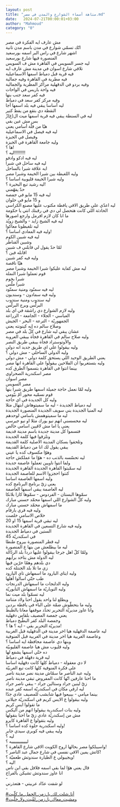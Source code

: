 ```yaml
---
layout: post
title: "متاهة أسماء الشوارع والمدن في مصر.md"
date:   2024-07-21T00:00:01+03:00
author: "Mahmoud"
category: "0"
---
```

مش عارف ايه الفكرة في مصر\
انّك تسمّي شوارع في مدن باسم مدن تانية\
اشهر شارع في راس البر اسمه بورسعيد\
المنصورة فيها شارع بورسعيد\
ليه جسر السويس في القاهرة مش ف السويس\
تلاقي شارع اسوان في مدينة مش عارف ايه\
فيه قرية قبل دمياط اسمها الاسماعيلية\
فيه مطرية في القاهرة وفيه جمالية\
وفيه بردو في الدقهلية مراكز المطرية والجمالية\
فيه واحة باريس في الواحات\
فيه كفر سعد جنب بنها\
وفيه مركز كفر سعد في دمياط\
ليه أساسا يبقي فيه بلد اسمها أجا\
النقطة دي بتقع من يفط كتير\
ليه في السنطة يبقي فيه قرية اسمها ميت ال(ع)زّ\
بس مش عين بقي\
هيّا من قلّة أسامي يعني\
ليه فيه فيصل في الاسماعيلية\
وفيصل في الجيزة\
وليه جامعة القاهرة في الجيزة\
ها ؟!\
ليه ؟!!!!!!!!!\
ليه فيه ادكو وادفو\
ليه فيه ساحل في شبرا\
ايه علاقة شبرا بالساحل\
وليه اللغبطة بين شبرا الخيمة وشبرا مصر\
وليه شبرا الخيمة قليوبية اساسا ؟\
ليه رشيد تبع البحيرة ؟!\
حدّ يفهّمني\
ليه فيه 15 مايو في جمصة\
و 15 مايو في حلوان\
ليه اعدّي علي طريق الاقي يافطة مكتوب عليها مصنع
الكراسي\
الحادثة اللي كانت هتحصل لي دي في رقبتك انتي يا
حكومة\
ما انا كان لازم افرمل وارجع اصورها\
ليه فيه الشيخ زايد - والشيخ زويّد\
ليه تلغبطونا معاكوا\
وليه فيه المعادي اساسا ؟!\
ليه فيه شبين الكوم\
وشبين القناطر\
لمّا حدّ يقول لي قابلني ف شبين\
اقابله فين ؟\
وليه فيه كفر شبين\
هيّا ناقصة\
ليه مش كفاية عليكوا شبرا الخيمة وشبرا مصر\
قوم تعملوا شبرا النملة\
شبرا بخوم\
شبرا ملّس\
ليه فيه سمنّود ومنية سمنّود\
وليه فيه سمادون - وسنديون\
ليه سندوب ومنية سندوب\
البرلّس وبرج البرلّس\
وليه لازم الشوارع دي راشقة في اي بلد\
العباسي - الجلاء - الجامعة - الزراعة\
الجمهوريّة - الترعة - البحر - الجيش\
وصلاح سالم ده إيه كينونته يعني\
عشان يبقي ليه شارع في كلّ بلد في مصر\
وليه صلاح سالم في القاهرة فجأة بيبقي العروبة\
والأوتوستراد فجأة بيبقي طريق النصر\
وليه بيقولوا علي اي طريق جديد انه دولي\
وليه الدولي الساحلي - مش دولي ؟\
يعني الطريق الوحيد اللي يستحق كلمة دولي - مش
دولي\
وليه بتستغربوا ان الفلاحين بيقولوا علي القاهرة انها
مصر\
بينما انتوا في القاهرة بتسموا الطرق كده\
مصر اسكندرية الصحراوي\
مصر اسوان\
مصر السويس\
وليه لمّا نعمل حاجة جميلة اسمها طريق شبرا بنها\
قوم نسمّيه محور أمّ بيّومي\
وليه كل الجديدة في اي حاجة\
ليه دمياط الجديدة - ليه ما سميتوهاش ابتهال مثلا\
ليه المنيا الجديدة بني سويف الجديدة المنصورة
الجديدة\
ليه ما سميتوهمش باسامي لوحدهم\
ليه محسسني انهم نيو يورك مثلا او نيو جيرسي\
يعني يا اما مش لاقيين اسامي خالص\
فتسموا كل مدينة جديدة باسم مدينة قديمة\
وتلزقوا فيها كلمة الجديدة\
وتلحقوا بسكان المدينة الاصلية كلمة القديمة\
يبقي يقول لك انا من دمياط القديمة\
وهوّا مكسوف كده يا عيني\
ليه تحسّسه بالذنب ده - هوّا ما عملكش حاجة\
ولما انتوا ناويين تعملوا عاصمة جديدة\
ليه سمّيتوا القاهرة الجديدة القاهرة الجديدة\
كنتوا احجزوا الاسم للعاصمة الجديدة\
وليه اسمها العاصمة اساسا\
يعني زيّ برنامج البرنامج كده\
ليه العاصمة يبقي اسمها العاصمة\
سمّوها البستان - الفردوس - سمّوها كازا بلانكا\
وليه كلّ الشوارع اللي اسمها محمّد حسني مبارك\
ما اسمهاش محمّد حسني مبارك\
وليه فيه قري بارقام\
خلاص الاسامي خلصت\
ليه تبقي قرية اسمها 15 او 20\
وليه فيه شارع التسعين في القاهرة الجديدة\
الستين في دمياط الجديدة\
45 في اسكندريّة\
ليه قطر المنصورة بيروح طنطا\
ليه ما بيطلعش من بنها ع المنصورة\
ولمّا كلّ اهل جرجا بيقولوا عليها دردا بلد الردّالة\
ليه الدولة مش بتاخد برأيهم\
دي بلدهم وهمّا حرّين فيها\
زي ما تلا بلد الجنتلة كده\
وليه ايتاي البارود ما اسمهاش تاي البارود\
طب حتّي اسالوا أهلها\
وليه الدلنجات ما اسمهاش الدرنجات\
وليه النوباريّة ما اسمهاش النابوريّة\
ليه تسمّوا بلد ميت نما\
ويطلع لنا واحد يقول احنا ولاد متنامة\
وليه ما بتحطّوش ضمّة علي الباء في يافطة بردين\
وانا عاوز مديريّة التحرير تحدّد موقفها معانا
بالظبط\
يعني جمصة المصيف بلقاس دقهلية\
وجمصة البلد كفر البطّيخ دمياط\
مديريّة التحرير بقي - ايه ؟ ها ؟!\
ليه عاصمة الدقهلية هيا اخر مدينة في الدقهلية قبل
الغربية\
وعاصمة الغربية هيا اخر مدينة في الغربية قبل
المنوفية\
وبنها دي عاصمة محافظة ايه اساسا ؟\
وليه قليوب مش هيا عاصمة القليوبيّة\
ده حتّي اسمها يشفع لها\
ليه قرية دقهلة في دمياط\
لا دي معقولة - دمياط كلها كانت دقهلية اساسا\
علي فكرة المنوفية كلها كانت تبع الغربيّة\
وليه عبد الناصر ما سمّاش مدينة نصر مدينة ناصر\
ما احنا عارفين انّها كانت المفروض تبقي مدينة ناصر\
زيّ لينين جراد وستالين جراد - يبقي ناصر جراد\
ليه ارقي مكان في اسكندريّة اسمه كفر عبده\
بينما ميامي - بيبيعوا فيها شابشب للمصيف عادي جدّا\
وليه بيقولوا ع الايس كريم في اسكندريّة جيلاتي\
ما تقولوا ايس كريم\
وليه بنات اسكندرية بيقولوا انهم من آليكس\
مش من إسكندريّة عادي زيّ ما احنا بنقولها\
وليه بتقولوا ع القاهرة كايرو\
وليه اسكندرية حلوة كده اساسا ؟!\
وليه يبقي فيه كوبري سيدي جابر\
ليه ؟\
لييييييييييييه ؟\
واسيبلكوا مصر بحالها اروح الكويت الاقي شارع القاهرة
؟!\
كاتش يمين الاقي نفسي في شارع جمال عبد الناصر ؟!\
ويجيبولي ع الطيارة سندوتش طعميّة ؟!\
ليه ؟!\
قال يعني هوّا لما بقي اسمه فلافل بقي ابن ناس\
انا عاوز سندوتش تشيكن بالفراخ\
-\
لو شفت عدّاد عربيتي - هتعذرني\
-\
[<u>\#أنا_شلت_لك_يا_زمن_الحمل_ما_كلّيت</u>](https://www.facebook.com/hashtag/أنا_شلت_لك_يا_زمن_الحمل_ما_كلّيت?source=feed_text)\
[<u>\#ومشيت_معاك_يا_زمن_لفّيت_ولا_خلّيت</u>](https://www.facebook.com/hashtag/ومشيت_معاك_يا_زمن_لفّيت_ولا_خلّيت?source=feed_text)
